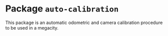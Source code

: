 # Package `auto-calibration`

This package is an automatic odometric and camera calibration procedure to be used in a megacity.
